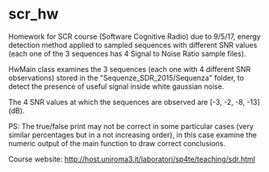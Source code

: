 # scr_hw

Homework for SCR course (Software Cognitive Radio) due to 9/5/17, energy detection method applied to sampled sequences with different SNR values (each one of the 3 sequences has 4 Signal to Noise Ratio sample files).

HwMain class examines the 3 sequences (each one with 4 different SNR observations) stored in the "Sequenze_SDR_2015/Sequenza" folder, to detect the presence of useful signal inside white gaussian noise.

The 4 SNR values at which the sequences are observed are [-3, -2, -8, -13] (dB).

PS: The true/false print may not be correct in some particular cases (very similar percentages but in a not increasing order), in this case examine the numeric output of the main function to draw correct conclusions.

Course website: http://host.uniroma3.it/laboratori/sp4te/teaching/sdr.html
